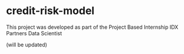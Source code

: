 # credit-risk-model
This project was developed as part of the Project Based Internship IDX Partners Data Scientist

(will be updated)

